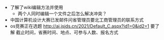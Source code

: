 * 了解了wiki编辑方法并使用
    * 两个人同时编辑一个文件之后怎么解决冲突？
* 中国计算机设计大赛已发邮件问省管理员要北工商管理员的联系方式
* os竞赛正在选题
http://ai.jsjds.cn/2021/Default_C.aspx?id1=0&id2=1
要了解
截止时间，省赛时间、地点、可参与人数、报名方式